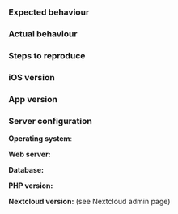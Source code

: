 ### Expected behaviour                                                                                                                                                                                                                                                                                                                                                                                                                                                                                             

### Actual behaviour                                                                                                                                                                                                                                                                                                                                                                                                                                                                                               

### Steps to reproduce                                                                                                                                                                                                                                                                                                                                                                                                                                                                                             

### iOS version

### App version

### Server configuration

**Operating system**:

**Web server:**

**Database:**

**PHP version:**

**Nextcloud version:** (see Nextcloud admin page)
